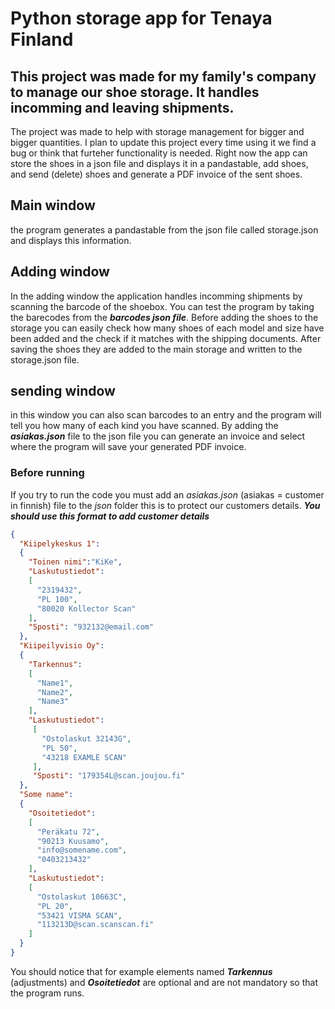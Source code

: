 # Python storage app for Tenaya Finland #

## This project was made for my family's company to manage our shoe storage. It handles incomming and leaving shipments. ##

The project was made to help with storage management for bigger and bigger quantities. I plan to update this project every time using it we find a bug or think that furteher functionality is needed. Right now the app can store the shoes in a json file and displays it in a pandastable, add shoes, and send (delete) shoes and generate a PDF invoice of the sent shoes.

## Main window ##

the program generates a pandastable from the json file called storage.json and displays this information.

## Adding window ##

In the adding window the application handles incomming shipments by scanning the barcode of the shoebox. You can test the program by taking the barecodes from the ___barcodes json file___. Before adding the shoes to the storage you can easily check how many shoes of each model and size have been added and the check if it matches with the shipping documents. After saving the shoes they are added to the main storage and written to the storage.json file.

## sending window ##

in this window you can also scan barcodes to an entry and the program will tell you how many of each kind you have scanned. By adding the ___asiakas.json___ file to the json file you can generate an invoice and select where the program will save your generated PDF invoice.

### Before running ###

If you try to run the code you must add an _asiakas.json_ (asiakas = customer in finnish) file to the _json_ folder this is to protect our customers details.
___You should use this format to add customer details___

```json
{
  "Kiipelykeskus 1":
  {
    "Toinen nimi":"KiKe",
    "Laskutustiedot":
    [
      "2319432",
      "PL 100",
      "80020 Kollector Scan"
    ],
    "Sposti": "932132@email.com"
  },
  "Kiipeilyvisio Oy":
  {
    "Tarkennus":
    [
      "Name1",
      "Name2",
      "Name3"
    ],
    "Laskutustiedot":
     [
       "Ostolaskut 32143G",
       "PL 50",
       "43218 EXAMLE SCAN"
     ],
     "Sposti": "179354L@scan.joujou.fi"
  },
  "Some name":
  {
    "Osoitetiedot":
    [
      "Peräkatu 72",
      "90213 Kuusamo",
      "info@somename.com",
      "0403213432"
    ],
    "Laskutustiedot":
    [
      "Ostolaskut 10663C",
      "PL 20",
      "53421 VISMA SCAN",
      "113213D@scan.scanscan.fi"
    ]
  }
}
```
You should notice that for example elements named ___Tarkennus___ (adjustments) and ___Osoitetiedot___ are optional and are not mandatory so that the program runs.

